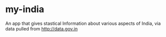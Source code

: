 # my-india
An app that gives stastical Information about various aspects of India, via data pulled from http://data.gov.in
